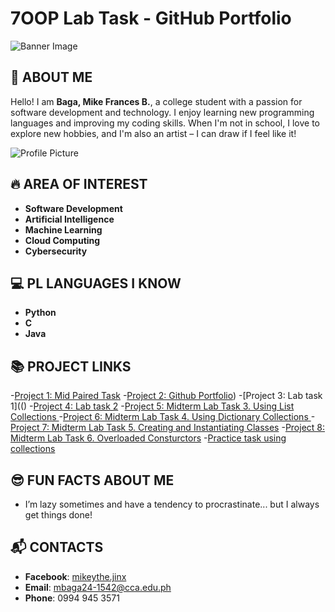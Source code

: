 # 7OOP Lab Task - GitHub Portfolio

![Banner Image](https://github.com/username/repository-name/blob/main/A_digital_graphic_design_banner_introduces_Mike,_a.png?raw=true)

## 👋 ABOUT ME
Hello! I am **Baga, Mike Frances B.**, a college student with a passion for software development and technology. I enjoy learning new programming languages and improving my coding skills. When I'm not in school, I love to explore new hobbies, and I'm also an artist – I can draw if I feel like it!

![Profile Picture](https://via.placeholder.com/150)  <!-- Replace with your actual photo -->

## 🔥 AREA OF INTEREST
- **Software Development**
- **Artificial Intelligence**
- **Machine Learning**
- **Cloud Computing**
- **Cybersecurity**

## 💻 PL LANGUAGES I KNOW
- **Python**
- **C**
- **Java**

## 📚 PROJECT LINKS
-[Project 1: Mid Paired Task](link-to-project)
-[Project 2: Github Portfolio](https://github.com/mbaga24-1542/7OOP-Lab-Task))
-[Project 3: Lab task 1](()
-[Project 4: Lab task 2]()
-[Project 5: Midterm Lab Task 3. Using List Collections ](https://docs.google.com/document/d/1UL2GaMri0VzUF674udQ3ukuAWiqFKwD6dtQzyolgzvQ/edit?usp=sharing)
-[Project 6: Midterm Lab Task 4. Using Dictionary Collections ](https://docs.google.com/document/d/1_TeDm7ODZFDFyfb9nea9xS0KfH_ZnWTtld0EzLsejg0/edit?usp=sharing)
-[Project 7: Midterm Lab Task 5. Creating and Instantiating Classes](https://docs.google.com/document/d/1EXh63eS4eQuXWHe8_ojNMHpx9H05xKlFl105yLzCX_g/edit?usp=sharing)
-[Project 8: Midterm Lab Task 6. Overloaded Consturctors](https://docs.google.com/document/d/1Hn0SWJFQ2Xb54twXxIKJQUnYD1Cbnd9LEDiUr3YVkQg/edit?usp=sharing)
-[Practice  task using collections](https://classroom.google.com/c/NzkxODY4MzY2MTAx/a/ODA3MTQ1NjA3Nzg2/details,https://classroom.google.com/c/NzkxODY4MzY2MTAx/a/ODA3MTQ1NjA3Nzg2/details)
## 😎 FUN FACTS ABOUT ME
- I’m lazy sometimes and have a tendency to procrastinate... but I always get things done!

## 📬 CONTACTS
- **Facebook**: [mikeythe.jinx](https://www.facebook.com/mikeythe.jinx/)
- **Email**: [mbaga24-1542@cca.edu.ph](mailto:mbaga24-1542@cca.edu.ph)
- **Phone**: 0994 945 3571
